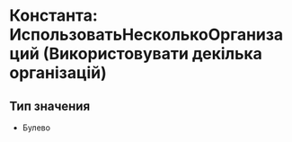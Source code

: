 ﻿# Константа: ИспользоватьНесколькоОрганизаций (Використовувати декілька організацій)

## Тип значения

- Булево

